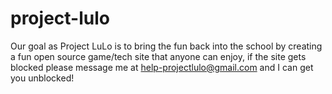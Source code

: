 # project-lulo
Our goal as Project LuLo is to bring the fun back into the school by creating a fun open source game/tech site that anyone can enjoy, if the site gets blocked please message me at help-projectlulo@gmail.com and I can get you unblocked!
